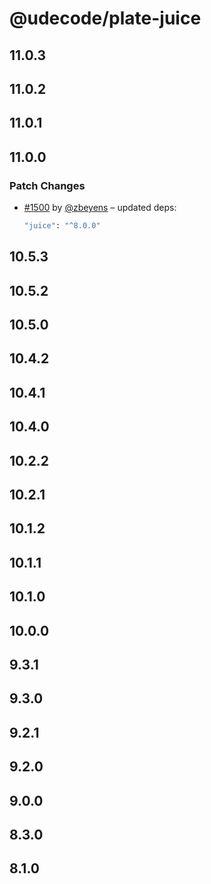 # @udecode/plate-juice

## 11.0.3

## 11.0.2

## 11.0.1

## 11.0.0

### Patch Changes

- [#1500](https://github.com/udecode/plate/pull/1500) by [@zbeyens](https://github.com/zbeyens) – updated deps:
  ```bash
  "juice": "^8.0.0"
  ```

## 10.5.3

## 10.5.2

## 10.5.0

## 10.4.2

## 10.4.1

## 10.4.0

## 10.2.2

## 10.2.1

## 10.1.2

## 10.1.1

## 10.1.0

## 10.0.0

## 9.3.1

## 9.3.0

## 9.2.1

## 9.2.0

## 9.0.0

## 8.3.0

## 8.1.0
